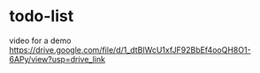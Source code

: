 # todo-list
video for a demo 
https://drive.google.com/file/d/1_dtBIWcU1xfJF92BbEf4ooQH8O1-6APy/view?usp=drive_link
